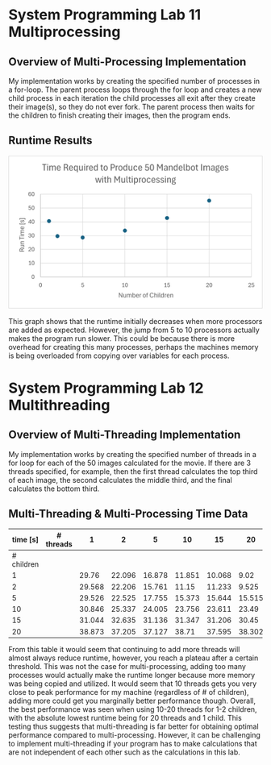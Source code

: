 # System Programming Lab 11 Multiprocessing
## Overview of Multi-Processing Implementation
My implementation works by creating the specified number of processes in a for-loop. The parent process loops through the for loop and creates a new child process in each iteration
the child processes all exit after they create their image(s), so they do not ever fork. The parent process then waits for the children to finish creating their images, then the program ends.

## Runtime Results
![Number of processes vs Time](https://github.com/MSOE-CPE2600/multiprocessing-turney-holden-truman/blob/labWeek11dev/runtimes.png)

This graph shows that the runtime initially decreases when more processors are added as expected. However, the jump from 5 to 10 processors actually makes the program run slower.
This could be because there is more overhead for creating this many processes, perhaps the machines memory is being overloaded from copying over variables for each process.

# System Programming Lab 12 Multithreading
## Overview of Multi-Threading Implementation
My implementation works by creating the specified number of threads in a for loop for each of the 50 images calculated for the movie. If there are 3 threads specified, for example, then the first thread calculates the top third of each image, the second calculates the middle third, and the final calculates the bottom third.

## Multi-Threading & Multi-Processing Time Data

| time [s] | # threads | 1     | 2      | 5      | 10     | 15     | 20     |
|----------|-----------|-------|--------|--------|--------|--------|--------|
| # children |           |       |        |        |        |        |        |
| 1        |           | 29.76 | 22.096 | 16.878 | 11.851 | 10.068 | 9.02   |
| 2        |           | 29.568| 22.206 | 15.761 | 11.15  | 11.233 | 9.525  |
| 5        |           | 29.526| 22.525 | 17.755 | 15.373 | 15.644 | 15.515 |
| 10       |           | 30.846| 25.337 | 24.005 | 23.756 | 23.611 | 23.49  |
| 15       |           | 31.044| 32.635 | 31.136 | 31.347 | 31.206 | 30.45  |
| 20       |           | 38.873| 37.205 | 37.127 | 38.71  | 37.595 | 38.302 |

From this table it would seem that continuing to add more threads will almost always reduce runtime, however, you reach a plateau after a certain threshold. This was not the case for multi-processing, adding too many processes would actually make the runtime longer because more memory was being copied and utilized. It would seem that 10 threads gets you very close to peak performance for my machine (regardless of # of children), adding more could get you marginally better performance though. Overall, the best performance was seen when using 10-20 threads for 1-2 children, with the absolute lowest runtime being for 20 threads and 1 child. This testing thus suggests that multi-threading is far better for obtaining optimal performance compared to multi-processing. However, it can be challenging to implement multi-threading if your program has to make calculations that are not independent of each other such as the calculations in this lab.


